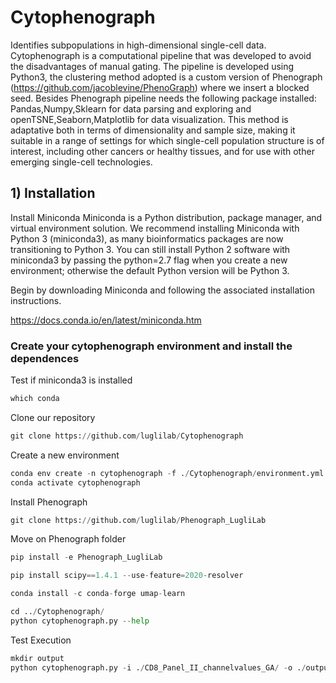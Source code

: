 # Cytophenograph

Identifies subpopulations in high-dimensional single-cell data. Cytophenograph is a computational pipeline that was developed to avoid the disadvantages of manual gating. The pipeline is developed using Python3, the clustering method adopted is a custom version of Phenograph (https://github.com/jacoblevine/PhenoGraph) where we insert a blocked seed. Besides Phenograph pipeline needs the following package installed: Pandas,Numpy,Sklearn for data parsing and exploring and openTSNE,Seaborn,Matplotlib for data visualization. This method is adaptative both in terms of dimensionality and sample size, making it suitable in a range of settings for which single-cell population structure is of interest, including other cancers or healthy tissues, and for use with other emerging single-cell technologies.

## 1) Installation 

Install Miniconda
Miniconda is a Python distribution, package manager, and virtual environment solution. We recommend installing Miniconda with Python 3 (miniconda3), as many bioinformatics packages are now transitioning to Python 3. You can still install Python 2 software with miniconda3 by passing the python=2.7 flag when you create a new environment; otherwise the default Python version will be Python 3.

Begin by downloading Miniconda and following the associated installation instructions.

https://docs.conda.io/en/latest/miniconda.htm

### Create your cytophenograph environment and install the dependences

Test if miniconda3 is installed


```python
which conda
```

Clone our repository


```python
git clone https://github.com/luglilab/Cytophenograph
```

Create a new environment


```python
conda env create -n cytophenograph -f ./Cytophenograph/environment.yml 
conda activate cytophenograph
```

Install Phenograph


```python
git clone https://github.com/luglilab/Phenograph_LugliLab
```

Move on Phenograph folder



```python
pip install -e Phenograph_LugliLab
```

```python
pip install scipy==1.4.1 --use-feature=2020-resolver
```

```python
conda install -c conda-forge umap-learn
```


```python
cd ../Cytophenograph/
python cytophenograph.py --help
```


Test Execution 
```python
mkdir output
python cytophenograph.py -i ./CD8_Panel_II_channelvalues_GA/ -o ./output/ -k 300 -m ./marker.txt -n TestCytophenograph -t 10
```
